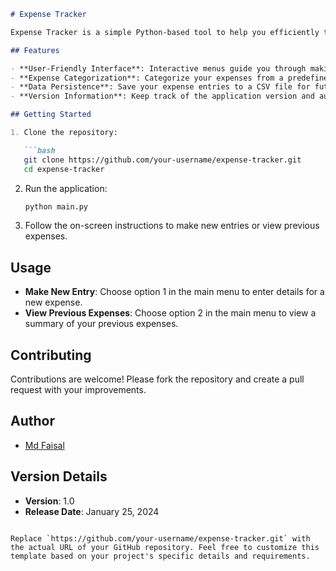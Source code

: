 

```markdown
# Expense Tracker

Expense Tracker is a simple Python-based tool to help you efficiently track your expenses. It allows you to make new entries, categorize expenses, and view previous expenses.

## Features

- **User-Friendly Interface**: Interactive menus guide you through making new entries and viewing expenses.
- **Expense Categorization**: Categorize your expenses from a predefined list for better organization.
- **Data Persistence**: Save your expense entries to a CSV file for future reference.
- **Version Information**: Keep track of the application version and author details.

## Getting Started

1. Clone the repository:

   ```bash
   git clone https://github.com/your-username/expense-tracker.git
   cd expense-tracker
   ```

2. Run the application:

   ```bash
   python main.py
   ```

3. Follow the on-screen instructions to make new entries or view previous expenses.

## Usage

- **Make New Entry**: Choose option 1 in the main menu to enter details for a new expense.
- **View Previous Expenses**: Choose option 2 in the main menu to view a summary of your previous expenses.

## Contributing

Contributions are welcome! Please fork the repository and create a pull request with your improvements.

## Author

- [Md Faisal](https://github.com/ergophilicone)

## Version Details

- **Version**: 1.0
- **Release Date**: January 25, 2024

```

Replace `https://github.com/your-username/expense-tracker.git` with the actual URL of your GitHub repository. Feel free to customize this template based on your project's specific details and requirements.
